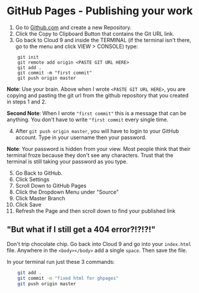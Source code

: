 # GitHub Pages - Publishing your work

1. Go to [Github.com](Github.com) and create a new Repository.
2. Click the Copy to Clipboard Button that contains the Git URL link.
3. Go back to Cloud 9 and inside the TERMINAL (if the terminal isn't there, go to the menu and click VIEW > CONSOLE) type:

```git
    git init
    git remote add origin <PASTE GIT URL HERE>
    git add .
    git commit -m "first commit"
    git push origin master
```

**Note**: Use your brain. Above when I wrote `<PASTE GIT URL HERE>`, you are copying and pasting the git url from the github repository that you created in steps 1 and 2.

**Second Note**: When I wrote `"first commit"` this is a message that can be anything. You don't have to write `"first commit` every single time.

4. After `git push origin master`, you will have to login to your GitHub account. Type in your username then your password.

**Note**: Your password is hidden from your view. Most people think that their terminal froze because they don't see any characters. Trust that the terminal is still taking your password as you type.

5. Go Back to GitHub. 
6. Click Settings
7. Scroll Down to GitHub Pages
8. Click the Dropdown Menu under "Source"
9. Click Master Branch
10. Click Save
11. Refresh the Page and then scroll down to find your published link

## "But what if I still get a 404 error?!?!?!"

Don't trip chocolate chip. Go back into Cloud 9 and go into your `index.html` file. Anywhere in the `<body></body>` add a single `space`. Then save the file. 

In your terminal run just these 3 commands:
```bash
    git add .
    git commit -m "fixed html for ghpages"
    git push origin master
```
